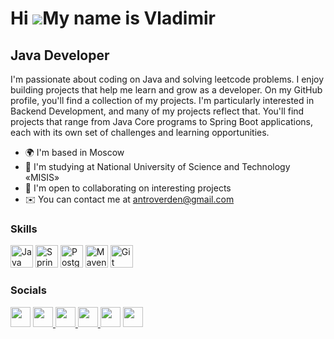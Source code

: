 Hi ![](https://user-images.githubusercontent.com/18350557/176309783-0785949b-9127-417c-8b55-ab5a4333674e.gif)My name is Vladimir
================================================================================================================================

Java Developer
--------------

I'm passionate about coding on Java and solving leetcode problems. I enjoy building projects that help me learn and grow as a developer. On my GitHub profile, you'll find a collection of my projects. I'm particularly interested in Backend Development, and many of my projects reflect that. You'll find projects that range from Java Core programs to Spring Boot applications, each with its own set of challenges and learning opportunities.

* 🌍  I'm based in Moscow
* 🧠  I'm studying at National University of Science and Technology «MISIS»
* 🤝  I'm open to collaborating on interesting projects
* ✉️  You can contact me at [antroverden@gmail.com](mailto:antroverden@gmail.com)

### Skills

<p align="left">
<a href="https://www.oracle.com/java/" target="_blank" rel="noreferrer"><img src="https://raw.githubusercontent.com/danielcranney/readme-generator/main/public/icons/skills/java-colored.svg" width="36" height="36" alt="Java" /></a>
<a href="https://spring.io/" target="_blank" rel="noreferrer"><img src="https://lmsdo.rea.ru/pluginfile.php/25043/course/overviewfiles/spring_beecoder.org-3.png" width="36" height="36" alt="Spring Framework" /></a>
<a href="https://www.postgresql.org/" target="_blank" rel="noreferrer"><img src="https://raw.githubusercontent.com/danielcranney/readme-generator/main/public/icons/skills/postgresql-colored.svg" width="36" height="36" alt="PostgreSQL" /></a>
<a href="https://maven.apache.org/" target="_blank" rel="noreferrer"><img src="https://ih1.redbubble.net/image.791424425.2396/flat,750x,075,f-pad,750x1000,f8f8f8.jpg" width="36" height="36" alt="Maven" /></a>
<a href="https://git-scm.com/" target="_blank" rel="noreferrer"><img src="https://hackthestuff.com/uploads/subCategories/logo-git.png" width="36" height="36" alt="Git" /></a>
</p>

### Socials

<p align="left">  <a href="https://t.me/Antroverden" target="_blank" rel="noreferrer"><img src="https://upload.wikimedia.org/wikipedia/commons/thumb/8/83/Telegram_2019_Logo.svg/1024px-Telegram_2019_Logo.svg.png" width="32" height="32" /></a> <a href="https://discord.com/users/antroverden" target="_blank" rel="noreferrer"> <picture> <source media="(prefers-color-scheme: dark)" srcset="undefined" /> <source media="(prefers-color-scheme: light)" srcset="https://raw.githubusercontent.com/danielcranney/readme-generator/main/public/icons/socials/discord.svg" /> <img src="https://raw.githubusercontent.com/danielcranney/readme-generator/main/public/icons/socials/discord.svg" width="32" height="32" /> </picture> </a> <a href="https://www.github.com/Antroverden" target="_blank" rel="noreferrer"> <picture> <source media="(prefers-color-scheme: dark)" srcset="https://raw.githubusercontent.com/danielcranney/readme-generator/main/public/icons/socials/github-dark.svg" /> <source media="(prefers-color-scheme: light)" srcset="https://raw.githubusercontent.com/danielcranney/readme-generator/main/public/icons/socials/github.svg" /> <img src="https://raw.githubusercontent.com/danielcranney/readme-generator/main/public/icons/socials/github.svg" width="32" height="32" /> </picture> </a> <a href="https://www.linkedin.com/in/antroverden" target="_blank" rel="noreferrer"> <picture> <source media="(prefers-color-scheme: dark)" srcset="undefined" /> <source media="(prefers-color-scheme: light)" srcset="https://raw.githubusercontent.com/danielcranney/readme-generator/main/public/icons/socials/linkedin.svg" /> <img src="https://raw.githubusercontent.com/danielcranney/readme-generator/main/public/icons/socials/linkedin.svg" width="32" height="32" /> </picture> </a> <a href="https://leetcode.com/antroverden" target="_blank" rel="noreferrer"><img src="https://user-images.githubusercontent.com/63964149/152531278-5e01909d-0c2e-412a-8acc-4a06863c244d.png" width="32" height="32" /></a> <a href="https://www.codewars.com/users/Antroverden" target="_blank" rel="noreferrer"><img src="https://camo.githubusercontent.com/9cbcf9f990b526bc9c967ad76a8d0a77d81985d10a3bb08dbe239e9842384c7a/68747470733a2f2f646f63732e636f6465776172732e636f6d2f6c6f676f2e737667" width="32" height="32" /></a> </p>
